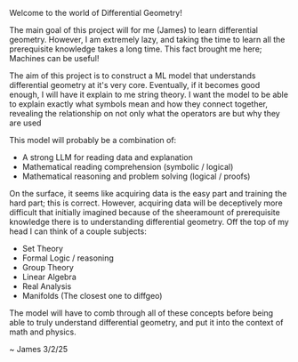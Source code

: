 Welcome to the world of Differential Geometry!

The main goal of this project will for me (James) to learn differential geometry. 
However, I am extremely lazy, and taking the time to learn all the prerequisite knowledge takes a long time. 
This fact brought me here; Machines can be useful!

The aim of this project is to construct a ML model that understands differential geometry at it's very core. Eventually, if it becomes good enough, I will have it explain to me string theory. 
I want the model to be able to explain exactly what symbols mean and how they connect together, revealing the relationship on not only what the operators are but why they are used

This model will probably be a combination of: 
- A strong LLM for reading data and explanation
- Mathematical reading comprehension (symbolic / logical)
- Mathematical reasoning and problem solving (logical / proofs)


On the surface, it seems like acquiring data is the easy part and training the hard part; this is correct. 
However, acquiring data will be deceptively more difficult that initially imagined because of the sheeramount of prerequisite knowledge there is to understanding differential geometry. 
Off the top of my head I can think of a couple subjects:
- Set Theory
- Formal Logic / reasoning
- Group Theory
- Linear Algebra
- Real Analysis
- Manifolds (The closest one to diffgeo)

The model will have to comb through all of these concepts before being able to truly understand differential geometry, and put it into the context of math and physics. 

~ James 3/2/25





